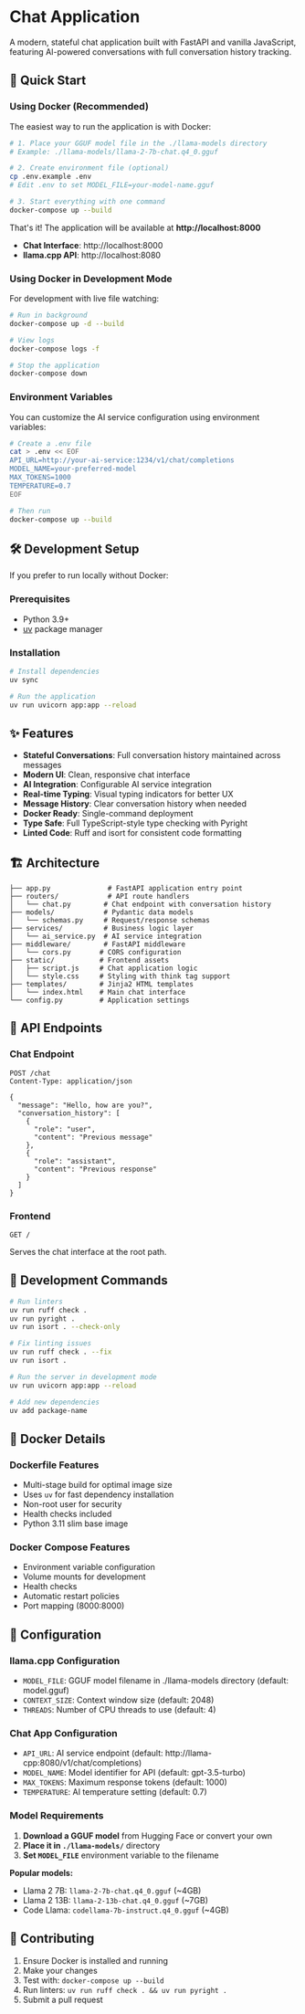 # Chat Application

A modern, stateful chat application built with FastAPI and vanilla JavaScript, featuring AI-powered conversations with full conversation history tracking.

## 🚀 Quick Start

### Using Docker (Recommended)

The easiest way to run the application is with Docker:

```bash
# 1. Place your GGUF model file in the ./llama-models directory
# Example: ./llama-models/llama-2-7b-chat.q4_0.gguf

# 2. Create environment file (optional)
cp .env.example .env
# Edit .env to set MODEL_FILE=your-model-name.gguf

# 3. Start everything with one command
docker-compose up --build
```

That's it! The application will be available at **http://localhost:8000**
- **Chat Interface**: http://localhost:8000
- **llama.cpp API**: http://localhost:8080

### Using Docker in Development Mode

For development with live file watching:

```bash
# Run in background
docker-compose up -d --build

# View logs
docker-compose logs -f

# Stop the application
docker-compose down
```

### Environment Variables

You can customize the AI service configuration using environment variables:

```bash
# Create a .env file
cat > .env << EOF
API_URL=http://your-ai-service:1234/v1/chat/completions
MODEL_NAME=your-preferred-model
MAX_TOKENS=1000
TEMPERATURE=0.7
EOF

# Then run
docker-compose up --build
```

## 🛠️ Development Setup

If you prefer to run locally without Docker:

### Prerequisites
- Python 3.9+
- [uv](https://github.com/astral-sh/uv) package manager

### Installation

```bash
# Install dependencies
uv sync

# Run the application
uv run uvicorn app:app --reload
```

## ✨ Features

- **Stateful Conversations**: Full conversation history maintained across messages
- **Modern UI**: Clean, responsive chat interface
- **AI Integration**: Configurable AI service integration
- **Real-time Typing**: Visual typing indicators for better UX
- **Message History**: Clear conversation history when needed
- **Docker Ready**: Single-command deployment
- **Type Safe**: Full TypeScript-style type checking with Pyright
- **Linted Code**: Ruff and isort for consistent code formatting

## 🏗️ Architecture

```
├── app.py              # FastAPI application entry point
├── routers/            # API route handlers
│   └── chat.py        # Chat endpoint with conversation history
├── models/            # Pydantic data models
│   └── schemas.py     # Request/response schemas
├── services/          # Business logic layer
│   └── ai_service.py  # AI service integration
├── middleware/        # FastAPI middleware
│   └── cors.py       # CORS configuration
├── static/           # Frontend assets
│   ├── script.js     # Chat application logic
│   └── style.css     # Styling with think tag support
├── templates/        # Jinja2 HTML templates
│   └── index.html    # Main chat interface
└── config.py         # Application settings
```

## 🔧 API Endpoints

### Chat Endpoint
```http
POST /chat
Content-Type: application/json

{
  "message": "Hello, how are you?",
  "conversation_history": [
    {
      "role": "user",
      "content": "Previous message"
    },
    {
      "role": "assistant",
      "content": "Previous response"
    }
  ]
}
```

### Frontend
```http
GET /
```
Serves the chat interface at the root path.

## 🧪 Development Commands

```bash
# Run linters
uv run ruff check .
uv run pyright .
uv run isort . --check-only

# Fix linting issues
uv run ruff check . --fix
uv run isort .

# Run the server in development mode
uv run uvicorn app:app --reload

# Add new dependencies
uv add package-name
```

## 🐳 Docker Details

### Dockerfile Features
- Multi-stage build for optimal image size
- Uses `uv` for fast dependency installation
- Non-root user for security
- Health checks included
- Python 3.11 slim base image

### Docker Compose Features
- Environment variable configuration
- Volume mounts for development
- Health checks
- Automatic restart policies
- Port mapping (8000:8000)

## 📝 Configuration

### llama.cpp Configuration
- `MODEL_FILE`: GGUF model filename in ./llama-models directory (default: model.gguf)
- `CONTEXT_SIZE`: Context window size (default: 2048)
- `THREADS`: Number of CPU threads to use (default: 4)

### Chat App Configuration
- `API_URL`: AI service endpoint (default: http://llama-cpp:8080/v1/chat/completions)
- `MODEL_NAME`: Model identifier for API (default: gpt-3.5-turbo)
- `MAX_TOKENS`: Maximum response tokens (default: 1000)
- `TEMPERATURE`: AI temperature setting (default: 0.7)

### Model Requirements
1. **Download a GGUF model** from Hugging Face or convert your own
2. **Place it in `./llama-models/`** directory
3. **Set `MODEL_FILE`** environment variable to the filename

**Popular models:**
- Llama 2 7B: `llama-2-7b-chat.q4_0.gguf` (~4GB)
- Llama 2 13B: `llama-2-13b-chat.q4_0.gguf` (~7GB)
- Code Llama: `codellama-7b-instruct.q4_0.gguf` (~4GB)

## 🤝 Contributing

1. Ensure Docker is installed and running
2. Make your changes
3. Test with: `docker-compose up --build`
4. Run linters: `uv run ruff check . && uv run pyright .`
5. Submit a pull request
